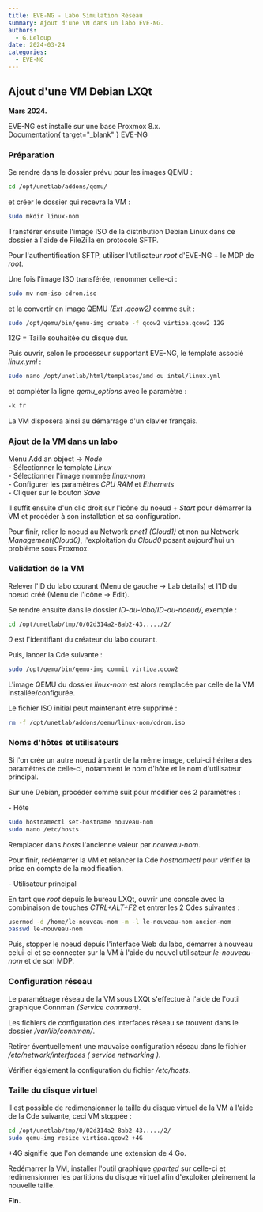 ```yaml
---
title: EVE-NG - Labo Simulation Réseau
summary: Ajout d'une VM dans un labo EVE-NG.
authors: 
  - G.Leloup
date: 2024-03-24
categories: 
  - EVE-NG
---
```


## Ajout d'une VM Debian LXQt

**Mars 2024.**

EVE-NG est installé sur une base Proxmox 8.x.  
[Documentation](../medias/EVE-NG-CE-BOOK-5.5-2024.pdf){ target="_blank" } EVE-NG

### Préparation

Se rendre dans le dossier prévu pour les images QEMU :  

```bash
cd /opt/unetlab/addons/qemu/
```

et créer le dossier qui recevra la VM :

```bash
sudo mkdir linux-nom
```

Transférer ensuite l'image ISO de la distribution Debian Linux dans ce dossier à l'aide de FileZilla en protocole SFTP.

Pour l'authentification SFTP, utiliser l'utilisateur _root_ d'EVE-NG + le MDP de _root_.

Une fois l'image ISO transférée, renommer celle-ci :

<!-- more -->

```bash
sudo mv nom-iso cdrom.iso
```

et la convertir en image QEMU _(Ext .qcow2)_ comme suit :

```bash
sudo /opt/qemu/bin/qemu-img create -f qcow2 virtioa.qcow2 12G
```

12G = Taille souhaitée du disque dur.

Puis ouvrir, selon le processeur supportant EVE-NG, le template associé _linux.yml_ :

```bash
sudo nano /opt/unetlab/html/templates/amd ou intel/linux.yml
```

et compléter la ligne _qemu_options_ avec le paramètre :

```markdown
-k fr
```

La VM disposera ainsi au démarrage d'un clavier français.

### Ajout de la VM dans un labo

Menu Add an object -> _Node_  
\- Sélectionner le template _Linux_  
\- Sélectionner l'image nommée _linux-nom_  
\- Configurer les paramètres _CPU_ _RAM_ et _Ethernets_  
\- Cliquer sur le bouton _Save_

Il suffit ensuite d'un clic droit sur l'icône du noeud + _Start_ pour démarrer la VM et procéder à son installation et sa configuration.

Pour finir, relier le noeud au Network _pnet1 (Cloud1)_ et non au Network _Management(Cloud0)_, l'exploitation du _Cloud0_ posant aujourd'hui un problème sous Proxmox.

### Validation de la VM

Relever l'ID du labo courant (Menu de gauche -> Lab details) et l'ID du noeud créé  (Menu de l'icône -> Edit).

Se rendre ensuite dans le dossier _ID-du-labo/ID-du-noeud/_, exemple :

```bash
cd /opt/unetlab/tmp/0/02d314a2-8ab2-43...../2/
```

_0_ est l'identifiant du créateur du labo courant.

Puis, lancer la Cde suivante :

```bash
sudo /opt/qemu/bin/qemu-img commit virtioa.qcow2
```

L'image QEMU du dossier _linux-nom_ est alors remplacée par celle de la VM installée/configurée.

Le fichier ISO initial peut maintenant être supprimé :

```bash
rm -f /opt/unetlab/addons/qemu/linux-nom/cdrom.iso
```

### Noms d'hôtes et utilisateurs

Si l'on crée un autre noeud à partir de la même image, celui-ci héritera des paramètres de celle-ci, notamment le nom d'hôte et le nom d'utilisateur principal.

Sur une Debian, procéder comme suit pour modifier ces 2 paramètres :

\- Hôte

```bash
sudo hostnamectl set-hostname nouveau-nom
sudo nano /etc/hosts
```

Remplacer dans _hosts_ l'ancienne valeur par _nouveau-nom_.

Pour finir, redémarrer la VM et relancer la Cde _hostnamectl_ pour vérifier la prise en compte de la modification.

\- Utilisateur principal

En tant que _root_ depuis le bureau LXQt, ouvrir une console avec la combinaison de touches _CTRL+ALT+F2_ et entrer les 2 Cdes suivantes :

```bash
usermod -d /home/le-nouveau-nom -m -l le-nouveau-nom ancien-nom
passwd le-nouveau-nom
```

Puis, stopper le noeud depuis l'interface Web du labo, démarrer à nouveau celui-ci et se connecter sur la VM à l'aide du nouvel utilisateur _le-nouveau-nom_ et de son MDP.

### Configuration réseau

Le paramétrage réseau de la VM sous LXQt s'effectue à l'aide de l'outil graphique Connman _(Service connman)_.

Les fichiers de configuration des interfaces réseau se trouvent dans le dossier _/var/lib/connman/_.

Retirer éventuellement une mauvaise configuration réseau dans le fichier _/etc/network/interfaces ( service networking )_.

Vérifier également la configuration du fichier _/etc/hosts_.

### Taille du disque virtuel

Il est possible de redimensionner la taille du disque virtuel de la VM à l'aide de la Cde suivante, ceci VM stoppée :

```bash
cd /opt/unetlab/tmp/0/02d314a2-8ab2-43...../2/
sudo qemu-img resize virtioa.qcow2 +4G
```

+4G signifie que l'on demande une extension de 4 Go.

Redémarrer la VM, installer l'outil graphique _gparted_ sur celle-ci et redimensionner les partitions du disque virtuel afin d'exploiter pleinement la nouvelle taille.

**Fin.**
